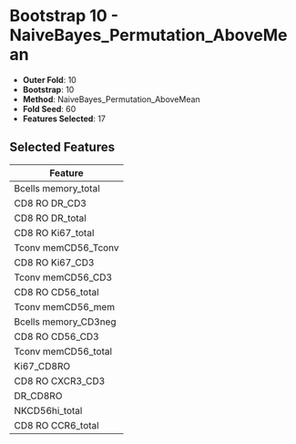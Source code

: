# Bootstrap 10 - NaiveBayes_Permutation_AboveMean

- **Outer Fold**: 10
- **Bootstrap**: 10
- **Method**: NaiveBayes_Permutation_AboveMean
- **Fold Seed**: 60
- **Features Selected**: 17

## Selected Features

| Feature |
|---------|
| Bcells memory_total |
| CD8 RO DR_CD3 |
| CD8 RO DR_total |
| CD8 RO Ki67_total |
| Tconv memCD56_Tconv |
| CD8  RO Ki67_CD3 |
| Tconv memCD56_CD3 |
| CD8 RO CD56_total |
| Tconv memCD56_mem |
| Bcells memory_CD3neg |
| CD8 RO CD56_CD3 |
| Tconv memCD56_total |
| Ki67_CD8RO |
| CD8 RO CXCR3_CD3 |
| DR_CD8RO |
| NKCD56hi_total |
| CD8 RO CCR6_total |

